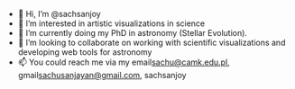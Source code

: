 - 👋 Hi, I’m @sachsanjoy
- 👀 I’m interested in artistic visualizations in science
- 🌱 I’m currently doing my PhD in astronomy (Stellar Evolution).
- 💞️ I’m looking to collaborate on working with scientific visualizations and developing web tools for astronomy 
- 📫 You could reach me via my email<sachu@camk.edu.pl>, gmail<sachusanjayan@gmail.com>, <ig>sachsanjoy

<!---
sachsanjoy/sachsanjoy is a ✨ special ✨ repository because its `README.md` (this file) appears on your GitHub profile.
You can click the Preview link to take a look at your changes.
--->
